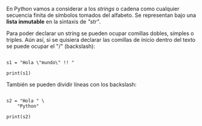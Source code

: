 
En Python vamos a considerar a los *strings* o cadena como cualquier secuencia finita de símbolos tomados del alfabeto. Se representan bajo una **lista inmutable** en la sintaxis de *"str"*. 

Para poder declarar un string se pueden ocupar comillas dobles, simples o triples. Aún así, si se quisiera declarar las comillas de inicio dentro del texto se puede ocupar el "$/$" (backslash): 

```jupyter 

s1 = "Hola \"mundo\" !! "

print(s1)

```

También se pueden dividir líneas con los backslash:

```jupyter

s2 = "Hola " \
	"Python"

print(s2)
```

